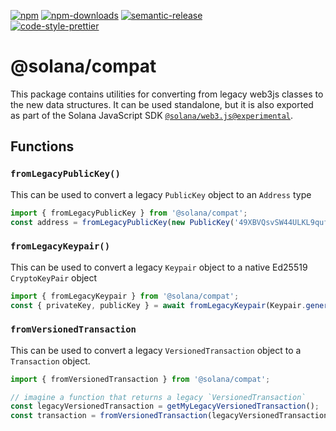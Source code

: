 [![npm][npm-image]][npm-url]
[![npm-downloads][npm-downloads-image]][npm-url]
[![semantic-release][semantic-release-image]][semantic-release-url]
<br />
[![code-style-prettier][code-style-prettier-image]][code-style-prettier-url]

[code-style-prettier-image]: https://img.shields.io/badge/code_style-prettier-ff69b4.svg?style=flat-square
[code-style-prettier-url]: https://github.com/prettier/prettier
[npm-downloads-image]: https://img.shields.io/npm/dm/@solana/compat/experimental.svg?style=flat
[npm-image]: https://img.shields.io/npm/v/@solana/compat/experimental.svg?style=flat
[npm-url]: https://www.npmjs.com/package/@solana/compat/v/experimental
[semantic-release-image]: https://img.shields.io/badge/%20%20%F0%9F%93%A6%F0%9F%9A%80-semantic--release-e10079.svg
[semantic-release-url]: https://github.com/semantic-release/semantic-release

# @solana/compat

This package contains utilities for converting from legacy web3js classes to the new data structures. It can be used standalone, but it is also exported as part of the Solana JavaScript SDK [`@solana/web3.js@experimental`](https://github.com/solana-labs/solana-web3.js/tree/master/packages/library).

## Functions

### `fromLegacyPublicKey()`

This can be used to convert a legacy `PublicKey` object to an `Address` type

```ts
import { fromLegacyPublicKey } from '@solana/compat';
const address = fromLegacyPublicKey(new PublicKey('49XBVQsvSW44ULKL9qufS9YqQPbdcps1TQRijx4FQ9sH'));
```

### `fromLegacyKeypair()`

This can be used to convert a legacy `Keypair` object to a native Ed25519 `CryptoKeyPair` object

```ts
import { fromLegacyKeypair } from '@solana/compat';
const { privateKey, publicKey } = await fromLegacyKeypair(Keypair.generate());
```

### `fromVersionedTransaction`

This can be used to convert a legacy `VersionedTransaction` object to a `Transaction` object.

```ts
import { fromVersionedTransaction } from '@solana/compat';

// imagine a function that returns a legacy `VersionedTransaction`
const legacyVersionedTransaction = getMyLegacyVersionedTransaction();
const transaction = fromVersionedTransaction(legacyVersionedTransaction);
```
